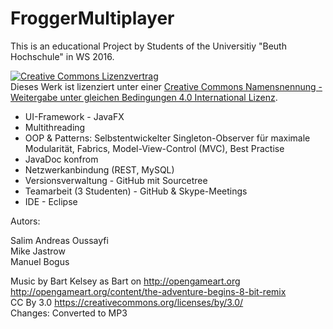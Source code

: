 # FroggerMultiplayer

This is an educational Project by Students of the Universitiy "Beuth Hochschule" in WS 2016.

<a rel="license" href="http://creativecommons.org/licenses/by-sa/4.0/"><img alt="Creative Commons Lizenzvertrag" style="border-width:0" src="https://i.creativecommons.org/l/by-sa/4.0/88x31.png" /></a><br />Dieses Werk ist lizenziert unter einer <a rel="license" href="http://creativecommons.org/licenses/by-sa/4.0/">Creative Commons Namensnennung - Weitergabe unter gleichen Bedingungen 4.0 International Lizenz</a>.

- UI-Framework - JavaFX
- Multithreading
- OOP & Patterns: Selbstentwickelter Singleton-Observer für maximale Modularität, Fabrics, Model-View-Control (MVC), Best Practise
- JavaDoc konfrom
- Netzwerkanbindung (REST, MySQL)
- Versionsverwaltung - GitHub mit Sourcetree
- Teamarbeit (3 Studenten) - GitHub & Skype-Meetings
- IDE - Eclipse

Autors:

Salim Andreas Oussayfi<br>
Mike Jastrow<br>
Manuel Bogus


Music by Bart Kelsey as Bart on http://opengameart.org<br>
http://opengameart.org/content/the-adventure-begins-8-bit-remix<br>
CC By 3.0 https://creativecommons.org/licenses/by/3.0/<br>
Changes: Converted to MP3

